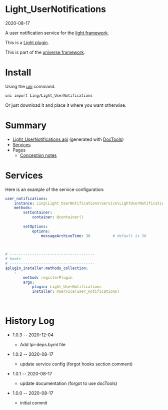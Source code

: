 Light_UserNotifications
===========
2020-08-17



A user notification service for the [light framework](https://github.com/lingtalfi/Light).


This is a [Light plugin](https://github.com/lingtalfi/Light/blob/master/doc/pages/plugin.md).

This is part of the [universe framework](https://github.com/karayabin/universe-snapshot).


Install
==========
Using the [uni](https://github.com/lingtalfi/universe-naive-importer) command.
```bash
uni import Ling/Light_UserNotifications
```

Or just download it and place it where you want otherwise.






Summary
===========
- [Light_UserNotifications api](https://github.com/lingtalfi/Light_UserNotifications/blob/master/doc/api/Ling/Light_UserNotifications.md) (generated with [DocTools](https://github.com/lingtalfi/DocTools))
- [Services](#services)
- Pages
    - [Conception notes](https://github.com/lingtalfi/Light_UserNotifications/blob/master/doc/pages/conception-notes.md)






Services
=========


Here is an example of the service configuration:

```yaml
user_notifications: 
    instance: Ling\Light_UserNotifications\Service\LightUserNotificationsService
    methods: 
        setContainer: 
            container: @container()
        
        setOptions: 
            options:
                messageArchiveTime: 30          # default is 30
        
    

# --------------------------------------
# hooks
# --------------------------------------
$plugin_installer.methods_collection: 
    - 
        method: registerPlugin
        args: 
            plugin: Light_UserNotifications
            installer: @service(user_notifications)
        
    

```



History Log
=============

- 1.0.3 -- 2020-12-04

    - Add lpi-deps.byml file

- 1.0.2 -- 2020-08-17

    - update service config (forgot hooks section comment)
    
- 1.0.1 -- 2020-08-17

    - update documentation (forgot to use docTools)
    
- 1.0.0 -- 2020-08-17

    - initial commit